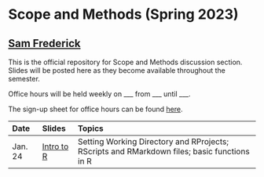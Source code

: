 # Scope and Methods (Spring 2023)
## [Sam Frederick](mailto:sdf2128@columbia.edu)

This is the official repository for Scope and Methods discussion section. Slides will be posted here as they become available throughout the semester. 

Office hours will be held weekly on ___ from ___ until ___.  

The sign-up sheet for office hours can be found [here](). 


| Date | Slides | Topics |
| :--- | :--- | :--- |
| Jan. 24 | [Intro to R](section-1/section-1.html)| Setting Working Directory and RProjects; RScripts and RMarkdown files; basic functions in R| 

